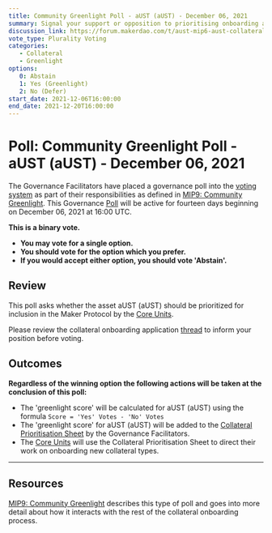 ```yaml
---
title: Community Greenlight Poll - aUST (aUST) - December 06, 2021
summary: Signal your support or opposition to prioritising onboarding aUST (aUST). 
discussion_link: https://forum.makerdao.com/t/aust-mip6-aust-collateral-onboarding-application/11494
vote_type: Plurality Voting
categories:
   - Collateral
   - Greenlight
options:
   0: Abstain
   1: Yes (Greenlight)
   2: No (Defer)
start_date: 2021-12-06T16:00:00
end_date: 2021-12-20T16:00:00
---
```

# Poll: Community Greenlight Poll - aUST (aUST) - December 06, 2021

The Governance Facilitators have placed a governance poll into the [voting system](https://vote.makerdao.com/polling) as part of their responsibilities as defined in [MIP9: Community Greenlight](https://mips.makerdao.com/mips/details/MIP9). This Governance [Poll](https://community-development.makerdao.com/en/learn/governance/on-chain-gov) will be active for fourteen days beginning on December 06, 2021 at 16:00 UTC.

**This is a binary vote.** 
- **You may vote for a single option.** 
- **You should vote for the option which you prefer.**
- **If you would accept either option, you should vote 'Abstain'.**

## Review

This poll asks whether the asset aUST (aUST) should be prioritized for inclusion in the Maker Protocol by the [Core Units](https://mips.makerdao.com/mips/details/MIP38#mip38c2-core-unit-state). 

Please review the collateral onboarding application [thread](https://forum.makerdao.com/t/aust-mip6-aust-collateral-onboarding-application/11494) to inform your position before voting.

## Outcomes

**Regardless of the winning option the following actions will be taken at the conclusion of this poll:**
* The 'greenlight score' will be calculated for aUST (aUST) using the formula `Score = 'Yes' Votes - 'No' Votes`
* The 'greenlight score' for aUST (aUST) will be added to the [Collateral Prioritisation Sheet](https://docs.google.com/spreadsheets/d/1IX9e2fyfz7djtDMKn5gMyGsyFxHoY75GncMbAjnSXrM/edit#gid=0) by the Governance Facilitators.
* The [Core Units](https://mips.makerdao.com/mips/details/MIP38#mip38c2-core-unit-state) will use the Collateral Prioritisation Sheet to direct their work on onboarding new collateral types.

---

## Resources

[MIP9: Community Greenlight](https://mips.makerdao.com/mips/details/MIP9) describes this type of poll and goes into more detail about how it interacts with the rest of the collateral onboarding process.
